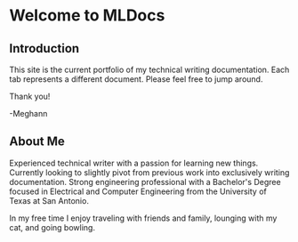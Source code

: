 # Welcome to MLDocs

## Introduction

This site is the current portfolio of my technical writing documentation. Each tab represents a different document. Please feel free to jump around.

Thank you!

-Meghann

## About Me
Experienced technical writer with a passion for learning new things. Currently looking to slightly pivot from previous work into exclusively writing documentation. Strong engineering professional with a Bachelor's Degree focused in Electrical and Computer Engineering from the University of Texas at San Antonio.

In my free time I enjoy traveling with friends and family, lounging with my cat, and going bowling.
